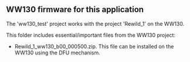 ## WW130 firmware for this application

The 'ww130_test' project works with the project 'Rewild_1' on the WW130.

This folder includes essential/important files from the WW130 project:

- Rewild_1_ww130_b00_000500.zip. This file can be installed on the WW130 using the DFU mechanism.


